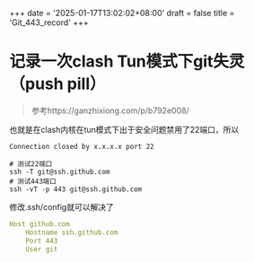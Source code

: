 +++
date = '2025-01-17T13:02:02+08:00'
draft = false
title = 'Git_443_record'
+++

# 记录一次clash Tun模式下git失灵（push pill）
> 参考https://ganzhixiong.com/p/b792e008/

也就是在clash内核在tun模式下出于安全问题禁用了22端口，所以

```shell
Connection closed by x.x.x.x port 22
```

```shell
# 测试22端口
ssh -T git@ssh.github.com
# 测试443端口
ssh -vT -p 443 git@ssh.github.com
```

修改.ssh/config就可以解决了
```yaml
Host github.com
    Hostname ssh.github.com
    Port 443
    User git
```